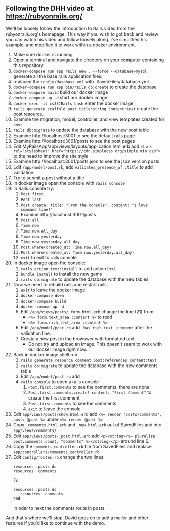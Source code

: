 ## Following the DHH video at  https://rubyonrails.org/

We'll be loosely follow the introduction to Rails video from the rubyonrails.org's homepage.  This way if you wish to got back and review you can watch his video and follow loosely along.  I've simplified his example, and modified it to work within a docker environment. 

1. Make sure docker is running
2. Open a terminal and navigate the directory on your computer containing this repository. 
3. `docker-compose run app rails new . --force --database=mysql` generate all the base rails application files.
4. replaced the `config/database.yml` with `SavedFiles/database.yml
5. `docker-compose run app bin/rails db:create` to create the database
6. `docker-compose build` build our docker image 
7. `docker-compose up -d` start our docker image
8. `docker exec -it cs351Rails bash` enter the docker image 
9. `rails generate scaffold post title:string content:text` create the post resource.
10. Examine the migration, model, controller, and view templates created for `post`
11. `rails db:migrate` to update the database with the new post table 
12. Examine http://localhost:3001 to see the default rails page 
13. Examine http://localhost:3001/posts to see the post pages
14. Edit MyRailsApp/app/views/layouts/application.html.erb
    add `<link rel="stylesheet" href="https://cdn.simplecss.org/simple.min.css">` to the head to improve the site style 
15. Examine http://localhost:3001/posts.json to see the json version posts 
16. Edit `/app/model/post.rb`, add `validates_presence_of :title` to add validation. 
17. Try to submit a post without a title
18. In docker image open the console with `rails console`
19. In Rails console try:
    1. `Post.first`
    2. `Post.last`
    3. `Post.create! title: "From the console", content: "I love command line!"`
    4. Examine http://localhost:3001/posts
    5. `Post.all`
    6. `Time.now`
    7. `Time.now.all_day`
    8. `Time.now.yesterday`
    9. `Time.now.yesterday.all_day`
    10. `Post.where(created_at: Time.now.all_day)`
    11. `Post.where(created_at: Time.now.yesterday.all_day)`
    12. `exit` to exit to rails console
20. In docker image open the console:
    1. `rails action_text:install` to add action text.
    2. `bundle install` to install the new gems
    3. `rails db:migrate` to update the database with the new tables
21. Now we need to rebuild rails and restart rails.
    1. `exit` to leave the docker image 
    2. `docker-compose down`
    3. `docker-compose build`
    4. `docker-comose up -d`
    5. Edit `/app/views/posts/_form.html.erb` change the line (21) from:
       * `<%= form.text_area :content %>` to read 
       * `<%= form.rich_text_area :content %>`
    6. Edit `/app/model/post.rb` add ` has_rich_text :content` after the validation line.
    7. Create a new post in the browswer with formatted text.  
        * Do not try and upload an image.  This doesn't seem to work with our docker image right now. 
22. Back in docker image shell run 
    1. `rails generate resource comment post:references content:text`    
    2. `rails db:migrate` to update the database with the new comments table
    3. Edit `/app/model/post.rb` add 
    4. `rails console` to open a rails console
       1. `Post.first.comments` to see the comments, there are none 
       2. `Post.first.comments.create! content: "First Comment"` to craate the first comment
       3. `Post.first.comments` to see the comments
       4. `exit` to leave the console
23. Edit `app/views/posts/show.html.erb` add `<%= render "posts/comments", post: @post %>` under `<%= render @post %>`
24. Copy `_comments.html.erb` and `_new.html.erb` out of SavedFiles and into `app/views/comments/`
25. Edit `app/views/posts/_post.html.erb` add `<p><string><%= pluralize post.comments.count, "comments" %></string></p>` around line 6.
26. Copy the `comments_controller.rb` file from SavedFiles and replace `app/controllers/comments_controller.rb`
27. Edit `config/routes.rb` change the two lines:
    ``` 
    resources :posts do
    resources :comments
    ```
    To
    ```
    resources :posts do
       resources :comments
    end
    ```
    In oder to next the comments route in posts.


And that's where we'll stop.  David goes on to add a mailer and other features if you'd like to continue with the demo.  

